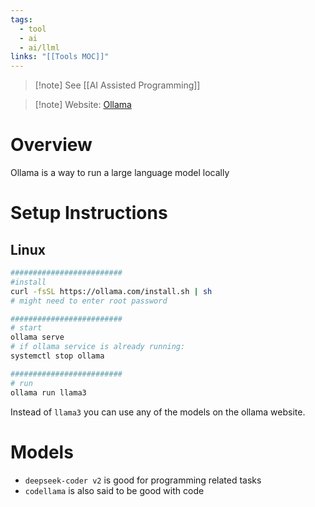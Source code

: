 ```yaml
---
tags:
  - tool
  - ai
  - ai/llml
links: "[[Tools MOC]]"
---
```


> [!note] See [[AI Assisted Programming]]

> [!note] Website: [Ollama](https://ollama.com/)

# Overview

Ollama is a way to run a large language model locally

# Setup Instructions

## Linux

```bash
#########################
#install
curl -fsSL https://ollama.com/install.sh | sh
# might need to enter root password

#########################
# start
ollama serve
# if ollama service is already running:
systemctl stop ollama

#########################
# run
ollama run llama3 
```

Instead of `llama3` you can use any of the models on the ollama website.

# Models

- `deepseek-coder v2` is good for programming related tasks
- `codellama` is also said to be good with code
